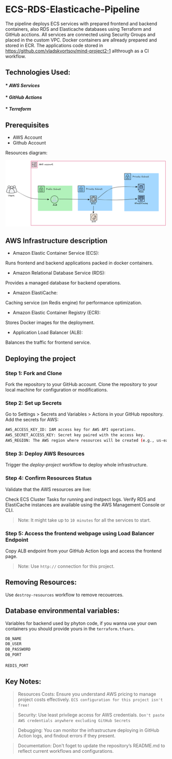 # ECS-RDS-Elasticache-Pipeline
The pipeline deploys ECS services with prepared frontend and backend containers, also RDS and Elasticache databases using Terraform and GitHub acctions. All services are connected using Security Groups and placed in the custom VPC. Docker containers are allready prepared and stored in ECR. The applications code stored in https://github.com/vladskvortsov/mind-project2-1 allthrough as a CI workflow.


## Technologies Used:

#### * _AWS Services_
#### * _GitHub Actions_
#### * _Terraform_


## Prerequisites

- AWS Account
- Github Account

Resources diagram:

![alt text](diagram1.png)

## AWS Infrastructure description

* Amazon Elastic Container Service (ECS):

Runs frontend and backend applications packed in docker containers.

* Amazon Relational Database Service (RDS):

Provides a managed database for backend operations.

* Amazon ElastiCache:

Caching service (on Redis engine) for performance optimization.

* Amazon Elastic Container Registry (ECR):

Stores Docker images for the deployment.

* Application Load Balancer (ALB):

Balances the traffic for frontend service.

## Deploying the project

### Step 1: Fork and Clone
Fork the repository to your GitHub account. Clone the repository to your local machine for configuration or modifications.

### Step 2: Set up Secrets
Go to Settings > Secrets and Variables > Actions in your GitHub repository.
Add the secrets for AWS:

```sh
AWS_ACCESS_KEY_ID: IAM access key for AWS API operations.
AWS_SECRET_ACCESS_KEY: Secret key paired with the access key.
AWS_REGION: The AWS region where resources will be created (e.g., us-east-1).
```

### Step 3: Deploy AWS Resources
Trigger the _deploy-project_ workflow to deploy whole infrastructure.

### Step 4: Confirm Resources Status
Validate that the AWS resources are live:

Check ECS Cluster Tasks for running and instpect logs.
Verify RDS and ElastiCache instances are available using the AWS Management Console or CLI.

> Note: It might take up to `10 minutes` for all the services to start.

### Step 5: Access the frontend webpage using Load Balancer Endpoint
Copy ALB endpoint from your GitHub Action logs and access the frontend page. 

> Note: Use `http://` connection for this project.

## Removing Resources: 

Use `destroy-resources` workflow to remove recouerces.

## Database environmental variables:
Variables for backend used by phyton code, if you wanna use your own containers you should provide yours in the `terraform.tfvars`.

```sh
DB_NAME
DB_USER
DB_PASSWORD 
DB_PORT 

REDIS_PORT 
```

## Key Notes:

> Resources Costs:
 Ensure you understand AWS pricing to manage project costs effectively. `ECS configuration for this project isn't free!` 

> Security:
 Use least privilege access for AWS credentials. `Don't paste AWS credentials anywhere excluding GitHub Secrets`

> Debugging:
 You can monitor the infrastructure deploying in GitHub Action logs, and findout errors if they present.

> Documentation:
 Don't foget to update the repository’s README.md to reflect current workflows and configurations.
